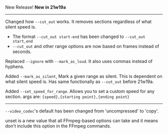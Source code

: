 New Release!
**New in 21w19a**

---

Changed how `--cut_out` works. It removes sections regardless of what silent speed is.
 * The format `--cut_out start-end` has been changed to `--cut_out start,end`
 * `--cut_out` and other range options are now based on frames instead of seconds.

Replaced `--ignore` with `--mark_as_loud`. It also uses commas instead of hyphens.

Added `--mark_as_silent`, Mark a given range as silent. This is dependent on what silent speed is. Has same functionally as `--cut_out` before 21w19a.

Added `--set_speed_for_range`. Allows you to set a custom speed for any section.
args are: `{speed},{starting point},{ending point}`

---

`--video_codec`'s default has been changed from 'uncompressed' to 'copy'.

unset is a new value that all FFmpeg-based options can take and it means don't include this option in the FFmpeg commands.

